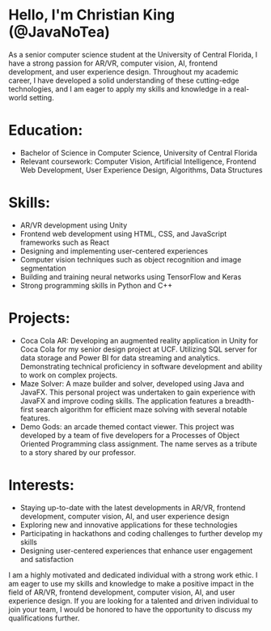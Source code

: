 # Hello, I'm Christian King (@JavaNoTea)

As a senior computer science student at the University of Central Florida, I have a strong passion for AR/VR, computer vision, AI, frontend development, and user experience design. Throughout my academic career, I have developed a solid understanding of these cutting-edge technologies, and I am eager to apply my skills and knowledge in a real-world setting.

# Education:

* Bachelor of Science in Computer Science, University of Central Florida
* Relevant coursework: Computer Vision, Artificial Intelligence, Frontend Web Development, User Experience Design, Algorithms, Data Structures

# Skills:

* AR/VR development using Unity
* Frontend web development using HTML, CSS, and JavaScript frameworks such as React
* Designing and implementing user-centered experiences
* Computer vision techniques such as object recognition and image segmentation
* Building and training neural networks using TensorFlow and Keras
* Strong programming skills in Python and C++

# Projects:

* Coca Cola AR: Developing an augmented reality application in Unity for Coca Cola for my senior design project at UCF. Utilizing SQL server for data storage and Power BI for data streaming and analytics. Demonstrating technical proficiency in software development and ability to work on complex projects.
*  Maze Solver: A maze builder and solver, developed using Java and JavaFX. This personal project was undertaken to gain experience with JavaFX and improve coding skills. The application features a breadth-first search algorithm for efficient maze solving with several notable features.
* Demo Gods: an arcade themed contact viewer. This project was developed by a team of five developers for a Processes of Object Oriented Programming class assignment. The name serves as a tribute to a story shared by our professor.

# Interests:

* Staying up-to-date with the latest developments in AR/VR, frontend development, computer vision, AI, and user experience design
* Exploring new and innovative applications for these technologies
* Participating in hackathons and coding challenges to further develop my skills
* Designing user-centered experiences that enhance user engagement and satisfaction

I am a highly motivated and dedicated individual with a strong work ethic. I am eager to use my skills and knowledge to make a positive impact in the field of AR/VR, frontend development, computer vision, AI, and user experience design. If you are looking for a talented and driven individual to join your team, I would be honored to have the opportunity to discuss my qualifications further.
